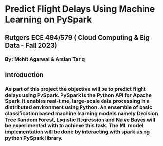 # **Predict Flight Delays Using Machine Learning on PySpark**


##  **Rutgers ECE 494/579**  ( Cloud Computing & Big Data - Fall 2023)

### By: Mohit Agarwal & Arslan Tariq

##  Introduction 

### As part of this project the objective will be to predict flight delays using PySpark. PySpark is the Python API for Apache Spark. It enables real-time, large-scale data processing in a distributed environment using Python. An ensemble of basic classification based machine learning models namely Decision Tree Random Forest, Logistic Regression and Naive Bayes will be experimented with to achieve this task. The ML model implementation will be done by interacting with spark using python PySpark library.
